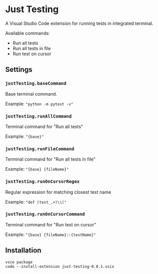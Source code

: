 # Just Testing

A Visual Studio Code extension for running tests in integrated terminal.

Available commands:

- Run all tests
- Run all tests in file
- Run test on cursor

## Settings

### `justTesting.baseCommand`

Base terminal command.

Example: `"python -m pytest -v"`

### `justTesting.runAllCommand`

Terminal command for "Run all tests"

Example: `"{base}"`

### `justTesting.runFileCommand`

Terminal command for "Run all tests in file"

Example: `"{base} {fileName}"`

### `justTesting.runOnCursorRegex`

Regular expression for matching closest test name

Example: `"def (test_.+)\\("`

### `justTesting.runOnCursorCommand`

Terminal command for "Run test on cursor"

Example: `"{base} {fileName}::{testName}"`

## Installation

```
vsce package
code --install-extension just-testing-0.0.1.vsix
```
